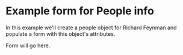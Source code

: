 
# Example form for People info

In this example we'll create a people object for Richard Feynman
and populate a form with this object's attributes. 

<div id="example-output">
Form will go here.
</div>

<!-- START: Example People Info Form built with CL-ui.js -->
<script src="../scripts/CL.js"></script>
<script>
(function (document, window) {
'use strict';
let cl = Object.assign({}, window.CL),
    div = document.getElementById('example-output');

let people = {
        "family_name": "Feynman",
        "given_name": "Richard",
        "cl_people_id": "Feynman-R-P",
        "thesis_id": "",
        "authors_id": "Feynman-R-P",
        "archivesspace_id": "",
        "directory_id": "",
        "viaf": "",
        "lcnaf": "",
        "isni": "0000 0001 2096 0218",
        "wikidata": "Q39246",
        "snac": "w6v69kzn",
        "orcid": "",
        "image_url": "",
        "educated_at": "",
        "caltech": true,
        "jpl": false,
        "faculty": true,
        "alumn": false,
        "notes": ""
    },
    field = CL.field(people, `
<style>
div.form-example {
    width: auto;
    height: auto;
    margin: 1.24em;
    padding: 1.24em;
}
div.form-example > div {
    padding-bottom: 0.72em;
}
div.form-example > div > input {
    min-width: 30em;
}
div.form-example > div > textarea {
    min-width: 40em;
}
div.form-example > div > label {
    display: block; 
}
div.form-example > div > label.inline {
    display: inline-block; 
    width: 4em;
    padding-right:0;
    margin-right: 0;
}
div.form-example > div > input[type=checkbox] {
    min-width: 1em;
    padding-left: 1em;
    margin-left: 1em;
}
</style>
<div class="form-example">
<div>
    <label for="family_name">Family Name:</label>
    <input type="text" id="family_name" name="family_name" value="{{family_name}}">
</div>
<div>
    <label for="given_name">Given Name:</label>
    <input type="text" id="given_name" name="given_name" value="{{given_name}}">
</div>
<div>
    <label for="cl_people_id">CL PEOPLE ID:</label>
    <input type="text" id="cl_people_id" name="cl_people_id" value="{{cl_people_id}}">
    <a id="cl_people_url"></a>
</div>
<div>
    <label for="thesis_id">Thesis ID:</label>
    <input type="text" id="thesis_id" name="thesis_id" value="{{thesis_id}}">
    <a id="thesis_url"></a>
</div>
<div>
    <label for="authors_id">Authors ID:</label>
    <input type="text" id="authors_id" name="authors_id" value="{{authors_id}}">
    <a id="authors_url"></a>
</div>
<div>
    <label for="archivesspace_id">ArchivesSpace ID:</label>
    <input type="text" id="archivesspace_id" name="archivesspace_id" value="{{archivesspace_id}}">
    <a id="archivesspace_url"></a>
</div>
<div>
    <label for="directory_id">Directory ID:</label>
    <input type="text" id="directory_id" name="directory_id" value="{{directory_id}}">
    <a id="directory_url"></a>
</div>
<div>
    <label for="viaf">VIAF ID:</label>
    <input type="text" id="viaf" name="viaf" value="{{viaf}}">
    <a id="viaf_url"></a>
</div>
<div>
    <label for="lcnaf">LCNAF:</label>
    <input type="text" id="lcnaf" name="lcnaf" value="{{lcnaf}}">
</div>
<div>
    <label for="isni">ISNI:</label>
    <input type="text" id="isni" name="isni" value="{{isni}}">
</div>
<div>
    <label for="wikidata">Wikidata:</label>
    <input type="text" id="wikidata" name="wikidata" value="{{wikidata}}">
    <a id="wikidata_url"></a>
</div>
<div>
    <label for="snac">SNAC:</label>
    <input type="text" id="snac" name="snac" value="{{snac}}">
</div>
<div>
    <label for="orcid">ORCID:</label>
    <input type="text" id="orcid" name="orcid" value="{{orcid}}">
    <a id="orcid_url"></a>
</div>
<div> 
    <label for="image_url">Image:</label>
    <input type="url" id="image_url" name="image_url" value="{{image_url}}">
    <a id="image_url"></a>
</div>
<div>
    <label for="educated_at">Educated At:</label>
    <textarea id="educated_at" name="educated_at">{{educated_at}}</textarea>
</div>
<div>
    <label class="inline" for="caltech">Caltech:</label>
    <input type="checkbox" id="caltech" name="caltech" {{caltech}}>
</div>
<div>
    <label class="inline" for="jpl">JPL:</label>
    <input type="checkbox" id="jpl" name="jpl" {{jpl}}>
</div>
<div>
    <label class="inline" for="faculty">Faculty:</label>
    <input type="checkbox" id="faculty" name="faculty" {{faculty}}>
</div>
<div>
    <label class="inline" for="alumn">Alumn:</label>
    <input type="checkbox" id="alumn" name="alumn" {{alumn}}>
</div>
<div>
    <label for="notes">Notes:</label>
    <textarea id="notes" name="notes">{{notes}}</textarea>
</div>
</div><!-- END: div.form-example -->
`,
        function() {
            let obj = this;
            // NOTE: Convert bool true to 'checked' and
            // false to empty string for using in 
            // checkbox input.
            for (let key in obj) {
                if (obj[key] === true) {
                    obj[key] = "checked";
                } else if (obj[key] === false) {
                    obj[key] = "";
                }
            }
            return true;
        });
    div.innerHTML = "";
    let form = CL.assembleFields(div, field),
        save = document.getElementById('save');

    save.addEventListener('click', function(evt) {
        //FIXME: this is where you'd do something like CL.httpPost( ... )
        CL.httpPost('/demo-post', 'application/javascript', JSON.stringify(people), false, function(data, err) {
            if (err) {
                console.log("ERROR:", err);
                return;
            }
                console.log("Success! ", data);
                return;
        });
    });

}(document, window));
</script>

<!--   END: Example People Info Form built with CL-ui.js -->
